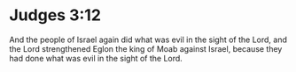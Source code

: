 # Judges 3:12

And the people of Israel again did what was evil in the sight of the Lord, and the Lord strengthened Eglon the king of Moab against Israel, because they had done what was evil in the sight of the Lord.
